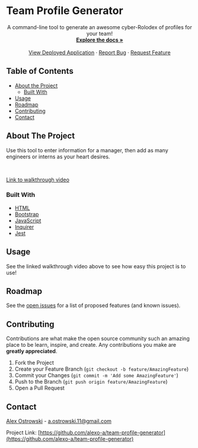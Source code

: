 <!--
*** Thanks for checking out this README Template. If you have a suggestion that would
*** make this better, please fork the repo and create a pull request or simply open
*** an issue with the tag "enhancement".
*** Thanks again! Now go create something AMAZING! :D
***
***
***
*** To avoid retyping too much info. Do a search and replace for the following:
*** github_username, repo, twitter_handle, email
-->





<!-- PROJECT SHIELDS -->
<!--
*** I'm using markdown "reference style" links for readability.
*** Reference links are enclosed in brackets [ ] instead of parentheses ( ).
*** See the bottom of this document for the declaration of the reference variables
*** for contributors-url, forks-url, etc. This is an optional, concise syntax you may use.
*** https://www.markdownguide.org/basic-syntax/#reference-style-links
-->
<!--
[![Contributors][contributors-shield]][contributors-url]
[![Forks][forks-shield]][forks-url]
[![Issues][issues-shield]][issues-url]-->





<br />


<p align="center">
  <h1>Team Profile Generator</h1>



  <p align="center">
    A command-line tool to generate an awesome cyber-Rolodex of profiles for your team!
    <br />
    <a href="https://github.com/alexo-a/team-profile-generator"><strong>Explore the docs »</strong></a>
    <br />
    <br />
    <a href="https://github.com/alexo-a/team-profile-generator">View Deployed Application</a>
    ·
    <a href="https://github.com/alexo-a/team-profile-generator/issues">Report Bug</a>
    ·
    <a href="https://github.com/alexo-a/team-profile-generator/issues">Request Feature</a>
  </p>
</p>



<!-- TABLE OF CONTENTS -->
## Table of Contents

* [About the Project](#about-the-project)
  * [Built With](#built-with)
* [Usage](#usage)
* [Roadmap](#roadmap)
* [Contributing](#contributing)
* [Contact](#contact)



<!-- ABOUT THE PROJECT -->
## About The Project
Use this tool to enter information for a manager, then add as many engineers or interns as your heart desires. 

<br>

<a href="https://drive.google.com/file/d/14JM7iNIreFiL-3YoKnfKFNujh16ixCW-/view">Link to walkthrough video</a>

<!--Here's a blank template to get started:
**To avoid retyping too much info. Do a search and replace with your text editor for the following:**
`alexo-a`, `password-generator`, `twitter_handle`, `email`-->


### Built With

* [HTML](https://developer.mozilla.org/en-US/docs/Web/HTML)
* [Bootstrap](https://getbootstrap.com/)
* [JavaScript](https://developer.mozilla.org/en-US/docs/Web/JavaScript)
* [Inquirer](https://www.npmjs.com/package/inquirer)
* [Jest](https://www.npmjs.com/package/jest)






<!-- USAGE EXAMPLES -->
## Usage

<!--Use this space to show useful examples of how a project can be used. Additional screenshots, code examples and demos work well in this space. You may also link to more resources.-->
See the linked walkthrough video above to see how easy this project is to use!

<!--_For more examples, please refer to the [Documentation](https://example.com)_-->



<!-- ROADMAP -->
## Roadmap

See the [open issues](https://github.com/alexo-a/team-profile-generator/issues) for a list of proposed features (and known issues).



<!-- CONTRIBUTING -->
## Contributing

Contributions are what make the open source community such an amazing place to be learn, inspire, and create. Any contributions you make are **greatly appreciated**.

1. Fork the Project
2. Create your Feature Branch (`git checkout -b feature/AmazingFeature`)
3. Commit your Changes (`git commit -m 'Add some AmazingFeature'`)
4. Push to the Branch (`git push origin feature/AmazingFeature`)
5. Open a Pull Request



<!-- LICENSE 
## License

Distributed under the MIT License. See `LICENSE` for more information.-->



<!-- CONTACT -->
## Contact


[Alex Ostrowski](https://github.com/alexo-a) - a.ostrowski.11@gmail.com


Project Link: [https://github.com/alexo-a/team-profile-generator](https://github.com/alexo-a/team-profile-generator)



<!-- ACKNOWLEDGEMENTS 
## Acknowledgements

* []()
* []()
* []()-->





<!-- MARKDOWN LINKS & IMAGES -->
<!-- https://www.markdownguide.org/basic-syntax/#reference-style-links -->
[contributors-shield]: https://img.shields.io/github/contributors/othneildrew/Best-README-Template.svg?style=flat-square
[contributors-url]: https://github.com/alexo-a/password-generator/graphs/contributors
[forks-shield]: https://img.shields.io/github/forks/othneildrew/Best-README-Template.svg?style=flat-square
[forks-url]: https://github.com/alexo-a/password-generator/network/members
[stars-shield]: https://img.shields.io/github/stars/othneildrew/Best-README-Template.svg?style=flat-square
[stars-url]: https://github.com/alexo-a/password-generator/stargazers
[issues-shield]: https://img.shields.io/github/issues/othneildrew/Best-README-Template.svg?style=flat-square
[issues-url]: https://github.com/alexo-a/password-generator/issues
[license-shield]: https://img.shields.io/github/license/othneildrew/Best-README-Template.svg?style=flat-square
<!--[license-url]: https://github.com/othneildrew/Best-README-Template/blob/master/LICENSE.txt-->
[linkedin-shield]: https://img.shields.io/badge/-LinkedIn-black.svg?style=flat-square&logo=linkedin&colorB=555
[linkedin-url]: https://linkedin.com/in/othneildrew
[product-screenshot]: images/screenshot.png

